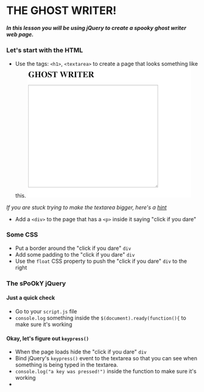 # THE GHOST WRITER!
##### In this lesson you will be using jQuery to create a spooky ghost writer web page.

### Let's start with the HTML
* Use the tags: `<h1>`, `<textarea>` to create a page that looks something like this.
![screen](images/example.png)


*If you are stuck trying to make the textarea bigger, here's a [hint](https://www.w3schools.com/tags/tryit.asp?filename=tryhtml_textarea)*
* Add a `<div>` to the page that has a `<p>` inside it saying "click if you dare"

### Some CSS
* Put a border around the "click if you dare" `div` 
* Add some padding to the "click if you dare" `div`
* Use the `float` CSS property to push the "click if you dare" `div` to the right

### The sPoOkY jQuery
#### Just a quick check
* Go to your `script.js` file
* `console.log` something inside the `$(document).ready(function(){` to make sure it's working
#### Okay, let's figure out `keypress()`
* When the page loads hide the "click if you dare" `div`
* Bind jQuery's `keypress()` event to the textarea so that you can see when something is being typed in the textarea.
* `console.log("a key was pressed!")` inside the function to make sure it's working
*  
